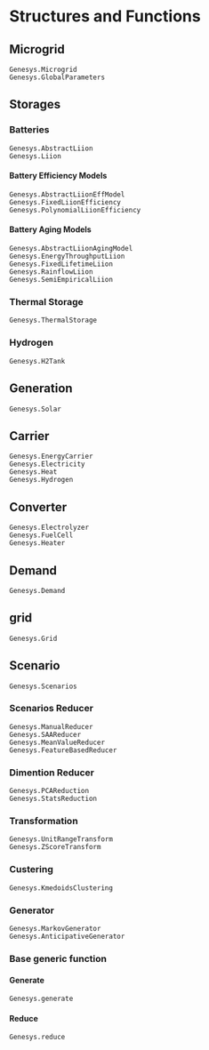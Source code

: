 # Structures and Functions

## Microgrid
```@docs
Genesys.Microgrid
Genesys.GlobalParameters
```



## Storages

### Batteries
```@docs
Genesys.AbstractLiion
Genesys.Liion
```

#### Battery Efficiency Models
```@docs
Genesys.AbstractLiionEffModel
Genesys.FixedLiionEfficiency
Genesys.PolynomialLiionEfficiency
```

#### Battery Aging Models
```@docs
Genesys.AbstractLiionAgingModel
Genesys.EnergyThroughputLiion
Genesys.FixedLifetimeLiion
Genesys.RainflowLiion
Genesys.SemiEmpiricalLiion
```

### Thermal Storage
```@docs
Genesys.ThermalStorage
```

### Hydrogen
```@docs
Genesys.H2Tank
```

## Generation
```@docs
Genesys.Solar
```

## Carrier
```@docs
Genesys.EnergyCarrier
Genesys.Electricity
Genesys.Heat
Genesys.Hydrogen
```

## Converter
```@docs
Genesys.Electrolyzer
Genesys.FuelCell
Genesys.Heater
```
## Demand
```@docs
Genesys.Demand
```

## grid
```@docs
Genesys.Grid
```









## Scenario

```@docs
Genesys.Scenarios
```

### Scenarios Reducer

```@docs
Genesys.ManualReducer
Genesys.SAAReducer
Genesys.MeanValueReducer
Genesys.FeatureBasedReducer
```

### Dimention Reducer
```@docs
Genesys.PCAReduction
Genesys.StatsReduction
```

### Transformation
```@docs
Genesys.UnitRangeTransform
Genesys.ZScoreTransform
```

### Custering
```@docs
Genesys.KmedoidsClustering
```


### Generator
```@docs
Genesys.MarkovGenerator
Genesys.AnticipativeGenerator
```





### Base generic function


#### Generate
```@docs
Genesys.generate
```

#### Reduce
```@docs
Genesys.reduce
```
